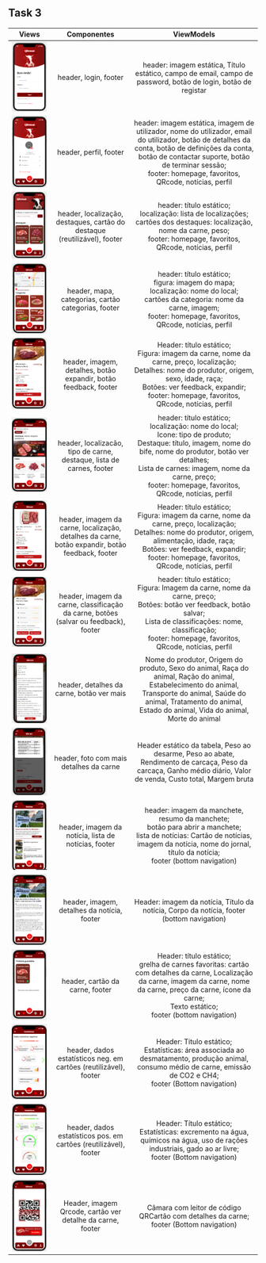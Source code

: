 ## Task 3

|              Views           |           Componentes            |   ViewModels            |       
|:---------------------------------------------------------------------------:|:---------------------------------------------------------------------------:|:---------------------------------------------------------------------------:|
| ![Alt text](/imagemsView/0.png?raw=true "0") | header, login, footer |  header: imagem estática, Título estático, campo de email, campo de password, botão de login, botão de registar
| ![Alt text](/imagemsView/8.png?raw=true "8") | header, perfil, footer |  header: imagem estática, imagem de utilizador, nome do utilizador, email do utilizador, botão de detalhes da conta, botão de definições da conta, botão de contactar suporte, botão de terminar sessão; <br> footer: homepage, favoritos, QRcode, notícias, perfil |
| ![Alt text](/imagemsView/1.png?raw=true "1") | header, localização, destaques, cartão do destaque (reutilizável), footer |  header: título estático; <br> localização: lista de localizações; <br> cartões dos destaques: localização, nome da carne, peso; <br> footer: homepage, favoritos, QRcode, notícias, perfil |
| ![Alt text](/imagemsView/2.png?raw=true "2")| header, mapa, categorias, cartão categorias, footer | header: título estático; <br> figura: imagem do mapa; <br> localização: nome do local; <br> cartões da categoria: nome da carne, imagem; <br> footer: homepage, favoritos, QRcode, notícias, perfil |
| ![Alt text](/imagemsView/11.png?raw=true "11") | header, imagem, detalhes, botão expandir, botão feedback, footer | Header: título estático; <br> Figura: imagem da carne, nome da carne, preço, localização; <br> Detalhes: nome do produtor, origem, sexo, idade, raça; <br> Botões: ver feedback, expandir; <br> footer: homepage, favoritos, QRcode, notícias, perfil |
| ![Alt text](/imagemsView/7.png?raw=true "7") | header, localizacão, tipo de carne, destaque, lista de carnes, footer| header: título estático; <br> localização: nome do local; <br> Icone: tipo de produto; <br> Destaque: título, imagem, nome do bife, nome do produtor, botão ver detalhes; <br> Lista de carnes: imagem, nome da carne, preço; <br> footer: homepage, favoritos, QRcode, notícias, perfil |
| ![Alt text](/imagemsView/12.png?raw=true "12") | header, imagem da carne, localização, detalhes da carne, botão expandir, botão feedback, footer | Header: título estático; <br> Figura: imagem da carne,  nome da carne, preço, localização; <br> Detalhes: nome do produtor, origem, alimentação, idade, raça; <br> Botões: ver feedback, expandir; <br> footer: homepage, favoritos, QRcode, notícias, perfil |
| ![Alt text](/imagemsView/13.png?raw=true "13") | header, imagem da carne, classificação da carne, botões (salvar ou feedback), footer |  header: título estático; <br> Figura: Imagem da carne, nome da carne, preço; <br> Botões: botão ver feedback, botão salvar; <br> Lista de classificações: nome, classificação; <br> footer: homepage, favoritos, QRcode, notícias, perfil |
| ![Alt text](/imagemsView/14.png?raw=true "14") | header, detalhes da carne, botão ver mais |  Nome do produtor, Origem do produto, Sexo do animal, Raça do animal, Ração do animal, Estabelecimento do animal, Transporte do animal, Saúde do animal, Tratamento do animal, Estado do animal, Vida do animal, Morte do animal |
| ![Alt text](/imagemsView/15.png?raw=true "15") | header, foto com mais detalhes da carne | Header estático da tabela, Peso ao desarme, Peso ao abate, Rendimento de carcaça, Peso da carcaça, Ganho médio diário, Valor de venda, Custo total, Margem bruta |
| ![Alt text](/imagemsView/5.png?raw=true "5") | header, imagem da notícia, lista de notícias, footer | header: imagem da manchete, resumo da manchete; <br> botão para abrir a manchete; <br> lista de notícias: Cartão de notícias, imagem da notícia, nome do jornal, título da notícia; <br> footer (bottom navigation) |
| ![Alt text](/imagemsView/6.png?raw=true "6") | header, imagem, detalhes da notícia, footer | Header: imagem da notícia, Título da notícia, Corpo da notícia, footer (bottom navigation) |
| ![Alt text](/imagemsView/3.png?raw=true "3") | header, cartão da carne, footer | Header: título estático; <br> grelha de carnes favoritas: cartão com detalhes da carne, Localização da carne, imagem da carne, nome da carne, preço da carne, ícone da carne; <br> Texto estático; <br> footer (bottom navigation) |
| ![Alt text](/imagemsView/9.png?raw=true "9") | header,  dados estatísticos neg. em cartões (reutilizável), footer | Header: Titulo estático; <br> Estatísticas: área associada ao desmatamento, produção animal, consumo médio de carne, emissão de CO2 e CH4; <br> footer (Bottom navigation) |
| ![Alt text](/imagemsView/10.png?raw=true "10") | header,  dados estatísticos pos. em cartões (reutilizável), footer | Header: Título estático; <br> Estatísticas: excremento na água, químicos na água, uso de rações industriais, gado ao ar livre; <br> footer (Bottom navigation) |
| ![Alt text](/imagemsView/4.png?raw=true "4") | Header, imagem Qrcode, cartão ver detalhe da carne, footer | Câmara com leitor de código QRCartão com detalhes da carne; <br> footer (Bottom navigation) |

